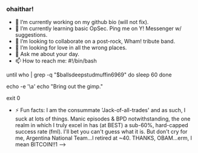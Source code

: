 ### ohaithar!

- 🔭 I’m currently working on my github bio (will not fix).
- 🌱 I’m currently learning basic OpSec. Ping me on Y! Messenger w/ suggestions.
- 👯 I’m looking to collaborate on a post-rock, Wham! tribute band.
- 🤔 I’m looking for love in all the wrong places.
- 💬 Ask me about your day.
- 📫 How to reach me:
#!/bin/bash

until who | grep -q "$ballsdeepstudmuffin6969"
do
   sleep 60
done

echo -e '\a'
echo "Bring out the gimp."

exit 0

- ⚡ Fun facts: I am the consummate 'Jack-of-all-trades' and as such, I suck at lots of things. Manic episodes & BPD notwithstanding, the one realm in which I truly excel in has (at BEST) a sub-60%, hard-capped success rate (fml). I'll bet you can't guess what it is. But don't cry for me, Argentina National Team...I retired at ~40. THANKS, OBAM...erm, I mean BITCOIN!!1
-->
